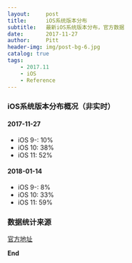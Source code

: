 ```yaml
---
layout:     post
title:      iOS系统版本分布
subtitle:   最新iOS系统版本分布，官方数据
date:       2017-11-27
author:     Pitt
header-img: img/post-bg-6.jpg
catalog: true
tags:
    - 2017.11
    - iOS
    - Reference
---
```


### iOS系统版本分布概况（非实时）


#### 2017-11-27
* iOS 9-:  10%
* iOS 10:   38%
* iOS 11:   52%

#### 2018-01-14
* iOS 9-:  8%
* iOS 10:   33%
* iOS 11:   59%


### 数据统计来源

[官方地址](https://developer.apple.com/support/app-store/)


**End**
